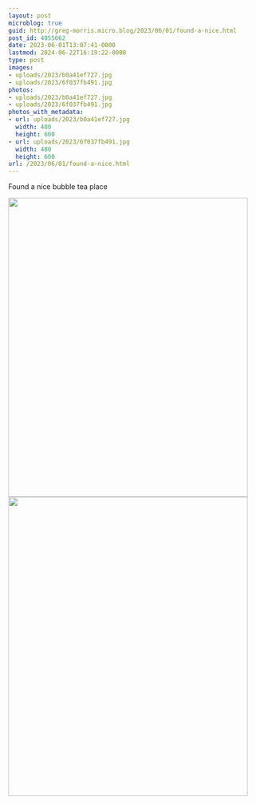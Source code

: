 ```yaml
---
layout: post
microblog: true
guid: http://greg-morris.micro.blog/2023/06/01/found-a-nice.html
post_id: 4055062
date: 2023-06-01T13:07:41-0000
lastmod: 2024-06-22T16:19:22-0000
type: post
images:
- uploads/2023/b0a41ef727.jpg
- uploads/2023/6f037fb491.jpg
photos:
- uploads/2023/b0a41ef727.jpg
- uploads/2023/6f037fb491.jpg
photos_with_metadata:
- url: uploads/2023/b0a41ef727.jpg
  width: 480
  height: 600
- url: uploads/2023/6f037fb491.jpg
  width: 480
  height: 600
url: /2023/06/01/found-a-nice.html
---
```

Found a nice bubble tea place

<img src="uploads/2023/b0a41ef727.jpg" width="480" height="600" alt=""><img src="uploads/2023/6f037fb491.jpg" width="480" height="600" alt="">

